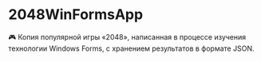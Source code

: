 # 2048WinFormsApp
🎮 Копия популярной игры «2048», написанная в процессе изучения технологии Windows Forms, с хранением результатов в формате JSON.
